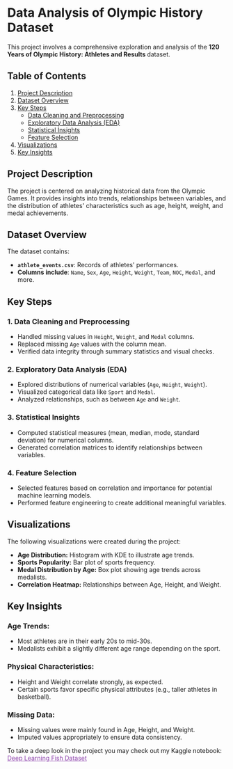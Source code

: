 # Data Analysis of Olympic History Dataset
This project involves a comprehensive exploration and analysis of the <b> 120 Years of Olympic History: Athletes and Results </b> dataset. 

## Table of Contents
<ol>
        <li><a href="#project-description">Project Description</a></li>
        <li><a href="#dataset-overview">Dataset Overview</a></li>
        <li><a href="#key-steps">Key Steps</a>
            <ul>
                <li><a href="#data-cleaning-and-preprocessing">Data Cleaning and Preprocessing</a></li>
                <li><a href="#exploratory-data-analysis">Exploratory Data Analysis (EDA)</a></li>
                <li><a href="#statistical-insights">Statistical Insights</a></li>
                <li><a href="#feature-selection">Feature Selection</a></li>
            </ul>
        </li>
        <li><a href="#visualizations">Visualizations</a></li>
        <li><a href="#key-insights">Key Insights</a></li>
    </ol>

<h2 id="project-description"><b>Project Description</b></h2>
The project is centered on analyzing historical data from the Olympic Games. It provides insights into trends, relationships between variables, and the distribution of athletes' characteristics such as age, height, weight, and medal achievements.

<h2 id="dataset-overview"><b>Dataset Overview</b></h2>
The dataset contains:

<ul>
        <li><b><code>athlete_events.csv</code></b>: Records of athletes' performances.</li>
        <li><b>Columns include</b>: <code>Name</code>, <code>Sex</code>, <code>Age</code>, <code>Height</code>, <code>Weight</code>, <code>Team</code>, <code>NOC</code>, <code>Medal</code>, and more.</li>
</ul>

<h2 id="key-steps"><b>Key Steps</b></h2>
 <h3 id="data-cleaning-and-preprocessing">1. Data Cleaning and Preprocessing</h3>
    <ul>
        <li>Handled missing values in <code>Height</code>, <code>Weight</code>, and <code>Medal</code> columns.</li>
        <li>Replaced missing <code>Age</code> values with the column mean.</li>
        <li>Verified data integrity through summary statistics and visual checks.</li>
    </ul>
<h3 id="exploratory-data-analysis">2. Exploratory Data Analysis (EDA)</h3>
    <ul>
        <li>Explored distributions of numerical variables (<code>Age</code>, <code>Height</code>, <code>Weight</code>).</li>
        <li>Visualized categorical data like <code>Sport</code> and <code>Medal</code>.</li>
        <li>Analyzed relationships, such as between <code>Age</code> and <code>Weight</code>.</li>
    </ul>
<h3 id="statistical-insights">3. Statistical Insights</h3>
    <ul>
        <li>Computed statistical measures (mean, median, mode, standard deviation) for numerical columns.</li>
        <li>Generated correlation matrices to identify relationships between variables.</li>
    </ul>
<h3 id="feature-selection">4. Feature Selection</h3>
    <ul>
        <li>Selected features based on correlation and importance for potential machine learning models.</li>
        <li>Performed feature engineering to create additional meaningful variables.</li>
    </ul>

<h2 id="visualizations"><b>Visualizations</b></h2>
The following visualizations were created during the project:

- <b>Age Distribution:</b> Histogram with KDE to illustrate age trends.
- <b>Sports Popularity:</b> Bar plot of sports frequency.
- <b>Medal Distribution by Age:</b> Box plot showing age trends across medalists.
- <b>Correlation Heatmap:</b> Relationships between Age, Height, and Weight.

<h2 id="key-insights"><b>Key Insights</b></h2>

### Age Trends:
- Most athletes are in their early 20s to mid-30s.
- Medalists exhibit a slightly different age range depending on the sport.
### Physical Characteristics:
- Height and Weight correlate strongly, as expected.
- Certain sports favor specific physical attributes (e.g., taller athletes in basketball).
### Missing Data:
- Missing values were mainly found in Age, Height, and Weight.
- Imputed values appropriately to ensure data consistency.

To take a deep look in the project you may check out my Kaggle notebook: <a href="https://www.kaggle.com/code/belizyazici/deeplearning-fishdataset/notebook" target="_blank" rel="noreferrer" style="color: #8e44ad;"> Deep Learning Fish Dataset </a>
